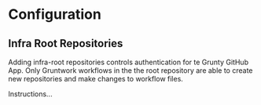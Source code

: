 # Configuration

## Infra Root Repositories

Adding infra-root repositories controls authentication for te Grunty GitHub App. Only Gruntwork workflows in the the root repository are able to create new repositories and make changes to workflow files.

Instructions...